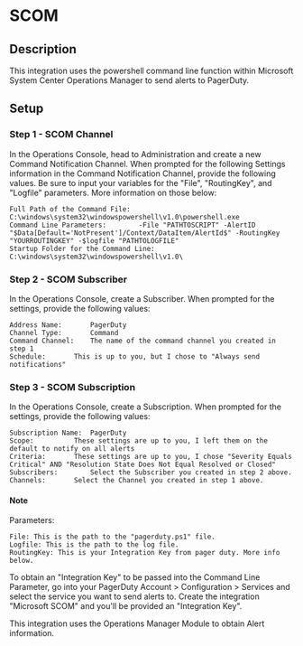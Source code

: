 # SCOM

## Description
This integration uses the powershell command line function within Microsoft System Center Operations Manager to send alerts to PagerDuty.

## Setup

### Step 1 - SCOM Channel
In the Operations Console, head to Administration and create a new Command Notification Channel. When prompted for the following Settings information in the Command Notification Channel, provide the following values. Be sure to input your variables for the "File", "RoutingKey", and "Logfile" parameters. More information on those below:

	Full Path of the Command File:		C:\windows\system32\windowspowershell\v1.0\powershell.exe
	Command Line Parameters:		-File "PATHTOSCRIPT" -AlertID "$Data[Default='NotPresent']/Context/DataItem/AlertId$" -RoutingKey "YOURROUTINGKEY" -$logfile "PATHTOLOGFILE"
	Startup Folder for the Command Line:	C:\windows\system32\windowspowershell\v1.0\

### Step 2 - SCOM Subscriber
In the Operations Console, create a Subscriber. When prompted for the settings, provide the following values:
	
	Address Name:		PagerDuty
	Channel Type:		Command
	Command Channel:	The name of the command channel you created in step 1
	Schedule: 		This is up to you, but I chose to "Always send notifications"

### Step 3 - SCOM Subscription
In the Operations Console, create a Subscription. When prompted for the settings, provide the following values:

	Subscription Name:	PagerDuty
	Scope:			These settings are up to you, I left them on the default to notify on all alerts
	Criteria:		These settings are up to you, I chose "Severity Equals Critical" AND "Resolution State Does Not Equal Resolved or Closed"
	Subscribers:		Select the Subscriber you created in step 2 above.
	Channels:		Select the Channel you created in step 1 above.
	

#### Note
Parameters:

	File: This is the path to the "pagerduty.ps1" file. 
	Logfile: This is the path to the log file.
	RoutingKey: This is your Integration Key from pager duty. More info below.

To obtain an "Integration Key" to be passed into the Command Line Parameter, go into your PagerDuty Account > Configuration > Services and select the service you want to send alerts to. Create the integration "Microsoft SCOM" and you'll be provided an "Integration Key".

This integration uses the Operations Manager Module to obtain Alert information. 
